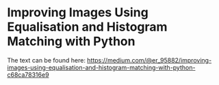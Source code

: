 # Improving Images Using Equalisation and Histogram Matching with Python
The text can be found here: https://medium.com/@er_95882/improving-images-using-equalisation-and-histogram-matching-with-python-c68ca78316e9
